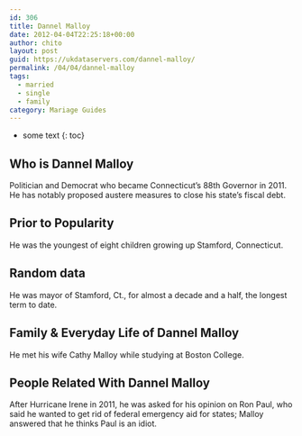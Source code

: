 ```yaml
---
id: 306
title: Dannel Malloy
date: 2012-04-04T22:25:18+00:00
author: chito
layout: post
guid: https://ukdataservers.com/dannel-malloy/
permalink: /04/04/dannel-malloy  
tags:
  - married
  - single
  - family
category: Mariage Guides
---
```


* some text
{: toc}


## Who is  Dannel Malloy
                  
                  
                  
Politician and Democrat who became Connecticut&#8217;s 88th Governor in 2011. He has notably proposed austere measures to close his state&#8217;s fiscal debt.
                  
                
                
                
## Prior to Popularity 
                  
                  
                  
He was the youngest of eight children growing up Stamford, Connecticut.
                  
                
                
                
## Random data 
                  
                  
                  
He was mayor of Stamford, Ct., for almost a decade and a half, the longest term to date.
                  
                
                
                
## Family & Everyday Life of Dannel Malloy
                  
                  
                  
He met his wife Cathy Malloy while studying at Boston College.
                  
                
                
                
## People Related With  Dannel Malloy
                  
                  
                  
After Hurricane Irene in 2011, he was asked for his opinion on Ron Paul, who said he wanted to get rid of federal emergency aid for states; Malloy answered that he thinks Paul is an idiot.
                  
                
              
            
          
          
          
    
    
  
